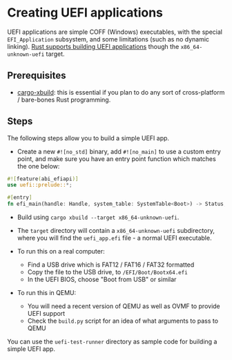 # Creating UEFI applications

UEFI applications are simple COFF (Windows) executables, with the special
`EFI_Application` subsystem, and some limitations (such as no dynamic linking).
[Rust supports building UEFI applications](https://github.com/rust-lang/rust/pull/56769)
though the `x86_64-unknown-uefi` target.

## Prerequisites

- [cargo-xbuild](https://github.com/rust-osdev/cargo-xbuild): this is essential
  if you plan to do any sort of cross-platform / bare-bones Rust programming.

## Steps

The following steps allow you to build a simple UEFI app.

- Create a new `#![no_std]` binary, add `#![no_main]` to use a custom entry point,
  and make sure you have an entry point function which matches the one below:

```rust
#![feature(abi_efiapi)]
use uefi::prelude::*;

#[entry]
fn efi_main(handle: Handle, system_table: SystemTable<Boot>) -> Status;
```

- Build using `cargo xbuild --target x86_64-unknown-uefi`.

- The `target` directory will contain a `x86_64-unknown-uefi` subdirectory,
  where you will find the `uefi_app.efi` file - a normal UEFI executable.

- To run this on a real computer:
  - Find a USB drive which is FAT12 / FAT16 / FAT32 formatted
  - Copy the file to the USB drive, to `/EFI/Boot/Bootx64.efi`
  - In the UEFI BIOS, choose "Boot from USB" or similar

- To run this in QEMU:
  - You will need a recent version of QEMU as well as OVMF to provide UEFI support
  - Check the `build.py` script for an idea of what arguments to pass to QEMU

You can use the `uefi-test-runner` directory as sample code for building a simple UEFI app.
